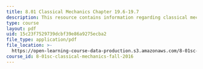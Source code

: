 ```yaml
---
title: 8.01 Classical Mechanics Chapter 19.6-19.7
description: This resource contains information regarding classical mechanics.
type: course
layout: pdf
uid: 15c23f7529739dcbf39e86a9275ecba2
file_type: application/pdf
file_location: >-
  https://open-learning-course-data-production.s3.amazonaws.com/8-01sc-classical-mechanics-fall-2016/15c23f7529739dcbf39e86a9275ecba2_MIT8_01F16_chapter19.6_19.7.pdf
course_id: 8-01sc-classical-mechanics-fall-2016
---
```

